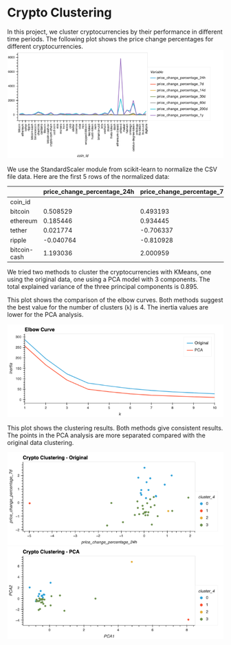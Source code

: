 # Crypto Clustering

In this project, we cluster cryptocurrencies by their performance in different time periods. The following plot shows the price change percentages for different cryptocurrencies. 
![](figures/market_data.png)

We use the StandardScaler module from scikit-learn to normalize the CSV file data. Here are the first 5 rows of the normalized data:

|      |price_change_percentage_24h|price_change_percentage_7d|price_change_percentage_14d|price_change_percentage_30d|price_change_percentage_60d|price_change_percentage_200d|price_change_percentage_1y|
|------------|---------------------------|--------------------------|---------------------------|---------------------------|---------------------------|----------------------------|--------------------------|
|coin_id     |                           |                          |                           |                           |                           |                            |                          |
|bitcoin     |0.508529                   |0.493193                  |0.7722                     |0.23546                    |-0.067495                  |-0.355953                   |-0.251637                 |
|ethereum    |0.185446                   |0.934445                  |0.558692                   |-0.054341                  |-0.273483                  |-0.115759                   |-0.199352                 |
|tether      |0.021774                   |-0.706337                 |-0.02168                   |-0.06103                   |0.008005                   |-0.550247                   |-0.282061                 |
|ripple      |-0.040764                  |-0.810928                 |0.249458                   |-0.050388                  |-0.373164                  |-0.458259                   |-0.295546                 |
|bitcoin-cash|1.193036                   |2.000959                  |1.76061                    |0.545842                   |-0.291203                  |-0.499848                   |-0.270317                 |

We tried two methods to cluster the cryptocurrencies with KMeans, one using the original data, one using a PCA model with 3 components. The total explained variance of the three principal components is 0.895.

This plot shows the comparison of the elbow curves. Both methods suggest the best value for the number of clusters (`k`) is 4. The inertia values are lower for the PCA analysis. 

![](figures/elbow_curve.png)

This plot shows the clustering results. Both methods give consistent results. The points in the PCA analysis are more separated compared with the original data clustering.

![](figures/crypto_clustering_org.png)![](figures/crypto_clustering_pca.png)